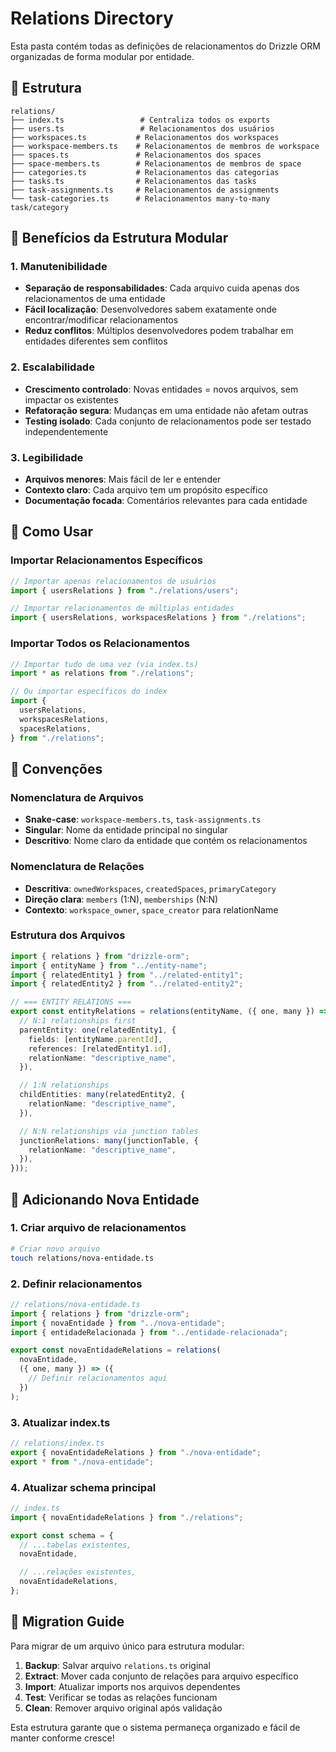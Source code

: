 # Relations Directory

Esta pasta contém todas as definições de relacionamentos do Drizzle ORM organizadas de forma modular por entidade.

## 📁 **Estrutura**

```
relations/
├── index.ts                 # Centraliza todos os exports
├── users.ts                 # Relacionamentos dos usuários
├── workspaces.ts           # Relacionamentos dos workspaces
├── workspace-members.ts    # Relacionamentos de membros de workspace
├── spaces.ts               # Relacionamentos dos spaces
├── space-members.ts        # Relacionamentos de membros de space
├── categories.ts           # Relacionamentos das categorias
├── tasks.ts                # Relacionamentos das tasks
├── task-assignments.ts     # Relacionamentos de assignments
└── task-categories.ts      # Relacionamentos many-to-many task/category
```

## 🎯 **Benefícios da Estrutura Modular**

### **1. Manutenibilidade**

- **Separação de responsabilidades**: Cada arquivo cuida apenas dos relacionamentos de uma entidade
- **Fácil localização**: Desenvolvedores sabem exatamente onde encontrar/modificar relacionamentos
- **Reduz conflitos**: Múltiplos desenvolvedores podem trabalhar em entidades diferentes sem conflitos

### **2. Escalabilidade**

- **Crescimento controlado**: Novas entidades = novos arquivos, sem impactar os existentes
- **Refatoração segura**: Mudanças em uma entidade não afetam outras
- **Testing isolado**: Cada conjunto de relacionamentos pode ser testado independentemente

### **3. Legibilidade**

- **Arquivos menores**: Mais fácil de ler e entender
- **Contexto claro**: Cada arquivo tem um propósito específico
- **Documentação focada**: Comentários relevantes para cada entidade

## 🔧 **Como Usar**

### **Importar Relacionamentos Específicos**

```typescript
// Importar apenas relacionamentos de usuários
import { usersRelations } from "./relations/users";

// Importar relacionamentos de múltiplas entidades
import { usersRelations, workspacesRelations } from "./relations";
```

### **Importar Todos os Relacionamentos**

```typescript
// Importar tudo de uma vez (via index.ts)
import * as relations from "./relations";

// Ou importar específicos do index
import {
  usersRelations,
  workspacesRelations,
  spacesRelations,
} from "./relations";
```

## 📝 **Convenções**

### **Nomenclatura de Arquivos**

- **Snake-case**: `workspace-members.ts`, `task-assignments.ts`
- **Singular**: Nome da entidade principal no singular
- **Descritivo**: Nome claro da entidade que contém os relacionamentos

### **Nomenclatura de Relações**

- **Descritiva**: `ownedWorkspaces`, `createdSpaces`, `primaryCategory`
- **Direção clara**: `members` (1:N), `memberships` (N:N)
- **Contexto**: `workspace_owner`, `space_creator` para relationName

### **Estrutura dos Arquivos**

```typescript
import { relations } from "drizzle-orm";
import { entityName } from "../entity-name";
import { relatedEntity1 } from "../related-entity1";
import { relatedEntity2 } from "../related-entity2";

// === ENTITY RELATIONS ===
export const entityRelations = relations(entityName, ({ one, many }) => ({
  // N:1 relationships first
  parentEntity: one(relatedEntity1, {
    fields: [entityName.parentId],
    references: [relatedEntity1.id],
    relationName: "descriptive_name",
  }),

  // 1:N relationships
  childEntities: many(relatedEntity2, {
    relationName: "descriptive_name",
  }),

  // N:N relationships via junction tables
  junctionRelations: many(junctionTable, {
    relationName: "descriptive_name",
  }),
}));
```

## 🚀 **Adicionando Nova Entidade**

### **1. Criar arquivo de relacionamentos**

```bash
# Criar novo arquivo
touch relations/nova-entidade.ts
```

### **2. Definir relacionamentos**

```typescript
// relations/nova-entidade.ts
import { relations } from "drizzle-orm";
import { novaEntidade } from "../nova-entidade";
import { entidadeRelacionada } from "../entidade-relacionada";

export const novaEntidadeRelations = relations(
  novaEntidade,
  ({ one, many }) => ({
    // Definir relacionamentos aqui
  })
);
```

### **3. Atualizar index.ts**

```typescript
// relations/index.ts
export { novaEntidadeRelations } from "./nova-entidade";
export * from "./nova-entidade";
```

### **4. Atualizar schema principal**

```typescript
// index.ts
import { novaEntidadeRelations } from "./relations";

export const schema = {
  // ...tabelas existentes,
  novaEntidade,

  // ...relações existentes,
  novaEntidadeRelations,
};
```

## 🔄 **Migration Guide**

Para migrar de um arquivo único para estrutura modular:

1. **Backup**: Salvar arquivo `relations.ts` original
2. **Extract**: Mover cada conjunto de relações para arquivo específico
3. **Import**: Atualizar imports nos arquivos dependentes
4. **Test**: Verificar se todas as relações funcionam
5. **Clean**: Remover arquivo original após validação

Esta estrutura garante que o sistema permaneça organizado e fácil de manter conforme cresce!
